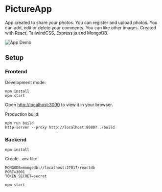 # PictureApp
App created to share your photos. You can register and upload photos. You can add, edit or delete your comments. You can like other images. Created with React, TailwindCSS, Express.js and MongoDB.

![App Demo](demo/app_demo.gif)

## Setup

### Frontend
Development mode:
```
npm install
npm start
```
Open [http://localhost:3000](http://localhost:3000) to view it in your browser.

Production build:
```
npm run build
http-server --proxy http://localhost:8080? ./build
```

### Backend
```
npm install
```
Create `.env` file:
```
MONGODB=mongodb://localhost:27017/reactdb
PORT=3001
TOKEN_SECRET=secret
```
```
npm start
```